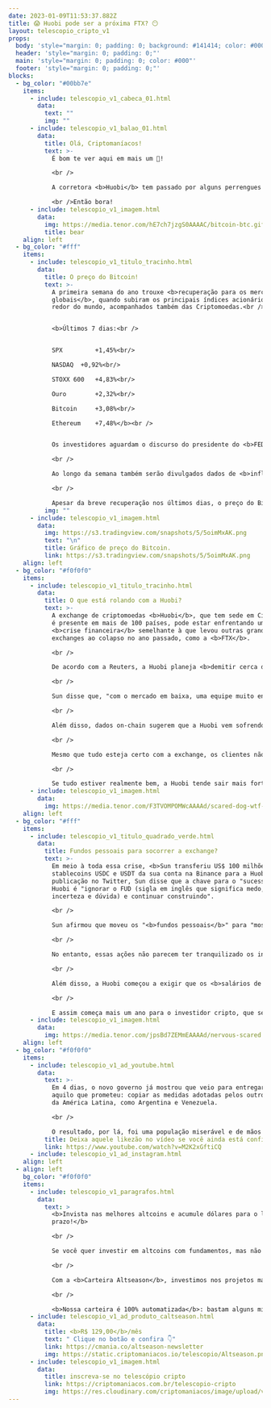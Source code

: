 ```yaml
---
date: 2023-01-09T11:53:37.882Z
title: 😱 Huobi pode ser a próxima FTX? 😶
layout: telescopio_cripto_v1
props:
  body: 'style="margin: 0; padding: 0; background: #141414; color: #000"'
  header: 'style="margin: 0; padding: 0;"'
  main: 'style="margin: 0; padding: 0; color: #000"'
  footer: 'style="margin: 0; padding: 0;"'
blocks:
  - bg_color: "#00bb7e"
    items:
      - include: telescopio_v1_cabeca_01.html
        data:
          text: ""
          img: ""
      - include: telescopio_v1_balao_01.html
        data:
          title: Olá, Criptomaníacos!
          text: >-
            É bom te ver aqui em mais um 🔭!

            <br />

            A corretora <b>Huobi</b> tem passado por alguns perrengues que nos deixam preocupados sobre o que pode acontecer no futuro. Preparado para entender tudo sobre o caso?

            <br />Então bora!
      - include: telescopio_v1_imagem.html
        data:
          img: https://media.tenor.com/hE7ch7jzgS0AAAAC/bitcoin-btc.gif
          title: bear
    align: left
  - bg_color: "#fff"
    items:
      - include: telescopio_v1_titulo_tracinho.html
        data:
          title: O preço do Bitcoin!
          text: >-
            A primeira semana do ano trouxe <b>recuperação para os mercados
            globais</b>, quando subiram os principais índices acionários ao
            redor do mundo, acompanhados também das Criptomoedas.<br />


            <b>Últimos 7 dias:<br />


            SPX 		+1,45%<br/>

            NASDAQ 	+0,92%<br/>

            STOXX 600 	+4,83%<br/>

            Ouro 		+2,32%<br/>

            Bitcoin 	+3,08%<br/>

            Ethereum 	+7,48%</b><br />


            Os investidores aguardam o discurso do presidente do <b>FED</b>, Jerome Powell, na manhã de terça-feira em busca de maiores sinais sobre a condução da política monetária durante o ano de 2023.

            <br />

            Ao longo da semana também serão divulgados dados de <b>inflação vindos da China e Estados Unidos</b>, que podem influenciar no humor dos investidores e trazer volatilidade às cotações.

            <br />

            Apesar da breve recuperação nos últimos dias, o preço do Bitcoin segue negociando em tendência de baixa e ainda precisa superar a importante região de resistência em aproximadamente <b>US$18.000</b> para uma recuperação mais robusta.
          img: ""
      - include: telescopio_v1_imagem.html
        data:
          img: https://s3.tradingview.com/snapshots/5/5oimMxAK.png
          text: "\n"
          title: Gráfico de preço do Bitcoin.
          link: https://s3.tradingview.com/snapshots/5/5oimMxAK.png
    align: left
  - bg_color: "#f0f0f0"
    items:
      - include: telescopio_v1_titulo_tracinho.html
        data:
          title: O que está rolando com a Huobi?
          text: >-
            A exchange de criptomoedas <b>Huobi</b>, que tem sede em Cingapura e
            é presente em mais de 100 países, pode estar enfrentando uma
            <b>crise financeira</b> semelhante à que levou outras grandes
            exchanges ao colapso no ano passado, como a <b>FTX</b>.

            <br />

            De acordo com a Reuters, a Huobi planeja <b>demitir cerca de 20% de seus funcionários</b>, de acordo com declarações do fundador da Tron, Justin Sun, que comprou 60% da Huobi por US$ 1 bilhão, no ano passado. 

            <br />

            Sun disse que, "com o mercado em baixa, uma equipe muito enxuta será mantida daqui para frente". Um "<b>ajuste estrutural</b>" na Huobi deve ser concluído até o final do primeiro trimestre.

            <br />

            Além disso, dados on-chain sugerem que a Huobi vem sofrendo uma onda de <b>retiradas de fundos</b> nos últimos dias. Em apenas uma semana, houve o saque de mais de US$ 100 milhões. O maior volume de saques foi em Stablecoins, como <b>USDT</b>.

            <br />

            Mesmo que tudo esteja certo com a exchange, os clientes não parecem estar afim de assumir qualquer risco de ver a corretora seguir os passos da FTX. Assim, estão se antecipando e <b>removendo os fundos</b>.

            <br />

            Se tudo estiver realmente bem, a Huobi tende sair mais forte desse FUD. E se houver uma possibilidade real de <b>insolvência</b>, a retirada em massa pode acelerar o processo. 👀
      - include: telescopio_v1_imagem.html
        data:
          img: https://media.tenor.com/F3TVOMPOMWcAAAAd/scared-dog-wtf-is-going-on.gif
    align: left
  - bg_color: "#fff"
    items:
      - include: telescopio_v1_titulo_quadrado_verde.html
        data:
          title: Fundos pessoais para socorrer a exchange?
          text: >-
            Em meio à toda essa crise, <b>Sun transferiu US$ 100 milhões</b> em
            stablecoins USDC e USDT da sua conta na Binance para a Huobi. Em uma
            publicação no Twitter, Sun disse que a chave para o "sucesso" da
            Huobi é "ignorar o FUD (sigla em inglês que significa medo,
            incerteza e dúvida) e continuar construindo".

            <br />

            Sun afirmou que moveu os "<b>fundos pessoais</b>" para "mostrar confiança na exchange Huobi", mas a transferência pode ser para ajudar com o aumento de saques ou manter o nível de confiança na exchange. 

            <br />

            No entanto, essas ações não parecem ter tranquilizado os investidores. Com a recuperação do mercado nas últimas horas, o preço do token nativo da corretora, HT, teve leve alta no gráfico de 24 horas, o que ainda <b>não é o suficiente para cobrir as perdas semanais</b>.

            <br />

            Além disso, a Huobi começou a exigir que os <b>salários de seus funcionários fossem pagos em stablecoins</b> em vez de moeda corrente, o que causou protestos entre os trabalhadores. 

            <br />

            E assim começa mais um ano para o investidor cripto, que segue sua vida relaxado e em uma constante calmaria.
      - include: telescopio_v1_imagem.html
        data:
          img: https://media.tenor.com/jpsBd7ZEMmEAAAAd/nervous-scared.gif
    align: left
  - bg_color: "#f0f0f0"
    items:
      - include: telescopio_v1_ad_youtube.html
        data:
          text: >-
            Em 4 dias, o novo governo já mostrou que veio para entregar tudo
            aquilo que prometeu: copiar as medidas adotadas pelos outros países
            da América Latina, como Argentina e Venezuela. 

            <br />

            O resultado, por lá, foi uma população miserável e de mãos atadas. Não espere pelo pior... <b>PROTEJA-SE</b>!
          title: Deixa aquele likezão no vídeo se você ainda está confiante no BTC!
          link: https://www.youtube.com/watch?v=M2K2xGftiCQ
      - include: telescopio_v1_ad_instagram.html
    align: left
  - align: left
    bg_color: "#f0f0f0"
    items:
      - include: telescopio_v1_paragrafos.html
        data:
          text: >
            <b>Invista nas melhores altcoins e acumule dólares para o longo
            prazo!</b>

            <br />

            Se você quer investir em altcoins com fundamentos, mas não sabe como avaliar os projetos e não consegue acertar os preços de entrada, temos a solução pra você.

            <br />

            Com a <b>Carteira Altseason</b>, investimos nos projetos mais promissores para o longo prazo, como Ethereum, Aave, Polygon e outros, aproveitando os melhores preços!

            <br />

            <b>Nossa carteira é 100% automatizada</b>: bastam alguns minutos para configurá-la e deixá-la rebalancear os seus ativos — não temos acesso aos seus fundos, podemos apenas rebalancear o seu portfólio.
      - include: telescopio_v1_ad_produto_caltseason.html
        data:
          title: <b>R$ 129,00</b>/mês
          text: " Clique no botão e confira 👇"
          link: https://cmania.co/altseason-newsletter
          img: https://static.criptomaniacos.io/telescopio/Altseason.png
      - include: telescopio_v1_imagem.html
        data:
          title: inscreva-se no telescópio cripto
          link: https://criptomaniacos.com.br/telescopio-cripto
          img: https://res.cloudinary.com/criptomaniacos/image/upload/v1662133224/telescopio/inscreva-se-telescopio.png
---
```

